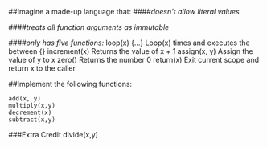 ##Imagine a made-up language that:
####_doesn't allow literal values_

####_treats all function arguments as immutable_

####_only has five functions:_
    loop(x) {...}	  Loop(x) times and executes the  between {}
	increment(x)	   Returns the value of x + 1
    assign(x, y)	   Assign the value of y to x
	zero()	           Returns the number 0
	return(x)          Exit current scope and return x to the caller

##Implement the following functions:

    add(x, y)
	multiply(x,y)
	decrement(x)
	subtract(x,y)
###Extra Credit
    divide(x,y)

